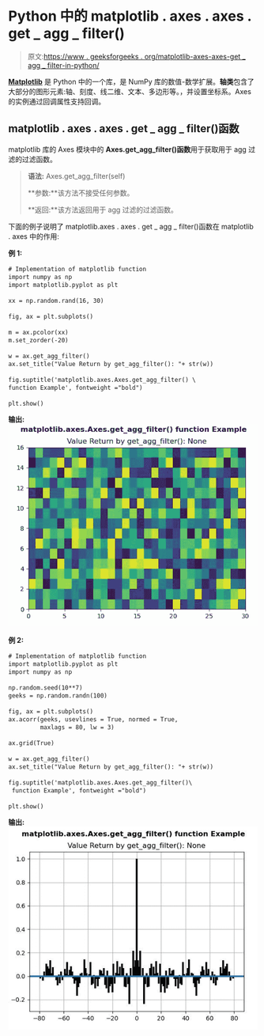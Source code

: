 # Python 中的 matplotlib . axes . axes . get _ agg _ filter()

> 原文:[https://www . geeksforgeeks . org/matplotlib-axes-axes-get _ agg _ filter-in-python/](https://www.geeksforgeeks.org/matplotlib-axes-axes-get_agg_filter-in-python/)

**[Matplotlib](https://www.geeksforgeeks.org/python-introduction-matplotlib/)** 是 Python 中的一个库，是 NumPy 库的数值-数学扩展。**轴类**包含了大部分的图形元素:轴、刻度、线二维、文本、多边形等。，并设置坐标系。Axes 的实例通过回调属性支持回调。

## matplotlib . axes . axes . get _ agg _ filter()函数

matplotlib 库的 Axes 模块中的 **Axes.get_agg_filter()函数**用于获取用于 agg 过滤的过滤函数。

> **语法:** Axes.get_agg_filter(self)
> 
> **参数:**该方法不接受任何参数。
> 
> **返回:**该方法返回用于 agg 过滤的过滤函数。

下面的例子说明了 matplotlib.axes . axes . get _ agg _ filter()函数在 matplotlib . axes 中的作用:

**例 1:**

```
# Implementation of matplotlib function 
import numpy as np 
import matplotlib.pyplot as plt 

xx = np.random.rand(16, 30) 

fig, ax = plt.subplots() 

m = ax.pcolor(xx) 
m.set_zorder(-20)

w = ax.get_agg_filter()
ax.set_title("Value Return by get_agg_filter(): "+ str(w))

fig.suptitle('matplotlib.axes.Axes.get_agg_filter() \
function Example', fontweight ="bold") 

plt.show() 
```

**输出:**
![](img/7d43c7e57b4c19726467541031d4afde.png)

**例 2:**

```
# Implementation of matplotlib function
import matplotlib.pyplot as plt
import numpy as np

np.random.seed(10**7)
geeks = np.random.randn(100)

fig, ax = plt.subplots()
ax.acorr(geeks, usevlines = True, normed = True, 
         maxlags = 80, lw = 3)

ax.grid(True)

w = ax.get_agg_filter()
ax.set_title("Value Return by get_agg_filter(): "+ str(w))

fig.suptitle('matplotlib.axes.Axes.get_agg_filter()\
 function Example', fontweight ="bold") 

plt.show() 
```

**输出:**
![](img/6dbfc1f210081c3b75821571216acf39.png)